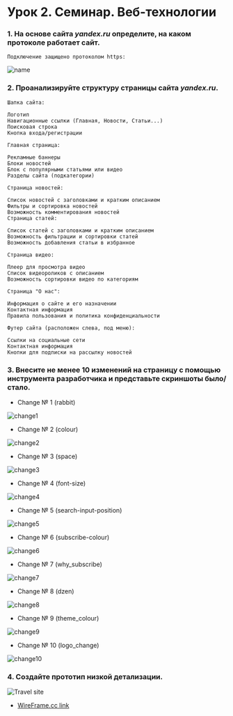 # Урок 2. Семинар. Веб-технологии

 ### 1.  На основе сайта ***yandex.ru*** определите, на каком протоколе работает сайт.

```
Подключение защищено протоколом https:
```
![name](https.png)


### 2. Проанализируйте структуру страницы сайта ***yandex.ru***.

```
Шапка сайта:

Логотип
Навигационные ссылки (Главная, Новости, Статьи...)
Поисковая строка
Кнопка входа/регистрации

Главная страница:

Рекламные баннеры
Блоки новостей
Блок с популярными статьями или видео
Разделы сайта (подкатегории)

Страница новостей:

Список новостей с заголовками и кратким описанием
Фильтры и сортировка новостей
Возможность комментирования новостей
Страница статей:

Список статей с заголовками и кратким описанием
Возможность фильтрации и сортировки статей
Возможность добавления статьи в избранное

Страница видео:

Плеер для просмотра видео
Список видеороликов с описанием
Возможность сортировки видео по категориям

Страница "О нас":

Информация о сайте и его назначении
Контактная информация
Правила пользования и политика конфиденциальности

Футер сайта (расположен слева, под меню):

Ссылки на социальные сети
Контактная информация
Кнопки для подписки на рассылку новостей
```
### 3. Внесите не менее 10 изменений на страницу с помощью инструмента разработчика и представьте скриншоты было/стало.

* Change № 1 (rabbit)

![change1](rabbit.jpg)

* Сhange № 2 (colour)

![change2](colour.jpg)

* Change № 3 (space)

![change3](space.jpg)

* Change № 4 (font-size)

![change4](font-size.jpg)

* Change № 5 (search-input-position)

![change5](search-input-position.jpg)

* Change № 6 (subscribe-colour)

![change6](subscribe.jpg)

* Change № 7 (why_subscribe)

![change7](Why.jpg)

* Change № 8 (dzen)

![change8](dzen.jpg)

* Change № 9 (theme_colour)

![change9](theme.jpg)

* Change № 10 (logo_change)

![change10](logo.jpg)

### 4. Создайте прототип низкой детализации.

![Travel site](travel_site.png)

* [WireFrame.cc link](https://wireframe.cc/g2mebA)
